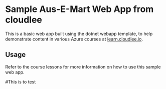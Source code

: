 # Sample Aus-E-Mart Web App from cloudlee

This is a basic web app built using the dotnet webapp template, to help demonstrate content in various Azure courses at [learn.cloudlee.io](https://learn.cloudlee.io). 

## Usage

Refer to the course lessons for more information on how to use this sample web app.


#This is to test